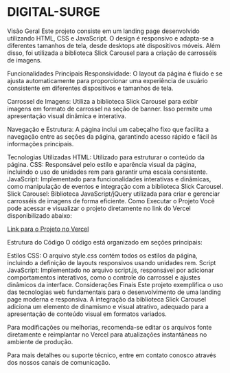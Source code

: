 ﻿# DIGITAL-SURGE
Visão Geral
Este projeto consiste em um landing page desenvolvido utilizando HTML, CSS e JavaScript. O design é responsivo e adapta-se a diferentes tamanhos de tela, desde desktops até dispositivos móveis. Além disso, foi utilizada a biblioteca Slick Carousel para a criação de carrosséis de imagens.

Funcionalidades Principais
Responsividade: O layout da página é fluido e se ajusta automaticamente para proporcionar uma experiência de usuário consistente em diferentes dispositivos e tamanhos de tela.

Carrossel de Imagens: Utiliza a biblioteca Slick Carousel para exibir imagens em formato de carrossel na seção de banner. Isso permite uma apresentação visual dinâmica e interativa.

Navegação e Estrutura: A página inclui um cabeçalho fixo que facilita a navegação entre as seções da página, garantindo acesso rápido e fácil às informações principais.

Tecnologias Utilizadas
HTML: Utilizado para estruturar o conteúdo da página.
CSS: Responsável pelo estilo e aparência visual da página, incluindo o uso de unidades rem para garantir uma escala consistente.
JavaScript: Implementado para funcionalidades interativas e dinâmicas, como manipulação de eventos e integração com a biblioteca Slick Carousel.
Slick Carousel: Biblioteca JavaScript/jQuery utilizada para criar e gerenciar carrosséis de imagens de forma eficiente.
Como Executar o Projeto
Você pode acessar e visualizar o projeto diretamente no link do Vercel disponibilizado abaixo:

[Link para o Projeto no Vercel](https://digital-surge.vercel.app/)

Estrutura do Código
O código está organizado em seções principais:

Estilos CSS: O arquivo style.css contém todos os estilos da página, incluindo a definição de layouts responsivos usando unidades rem.
Script JavaScript: Implementado no arquivo script.js, responsável por adicionar comportamentos interativos, como o controle do carrossel e ajustes dinâmicos da interface.
Considerações Finais
Este projeto exemplifica o uso das tecnologias web fundamentais para o desenvolvimento de uma landing page moderna e responsiva. A integração da biblioteca Slick Carousel adiciona um elemento de dinamismo e visual atrativo, adequado para a apresentação de conteúdo visual em formatos variados.

Para modificações ou melhorias, recomenda-se editar os arquivos fonte diretamente e reimplantar no Vercel para atualizações instantâneas no ambiente de produção.

Para mais detalhes ou suporte técnico, entre em contato conosco através dos nossos canais de comunicação.
